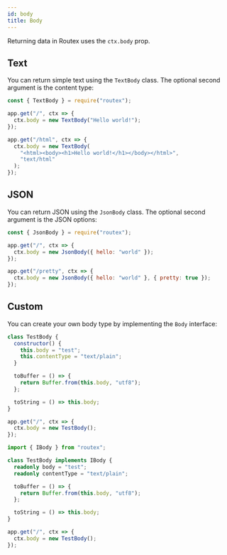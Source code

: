 ```yaml
---
id: body
title: Body
---
```


Returning data in Routex uses the `ctx.body` prop.

## Text

You can return simple text using the `TextBody` class. The optional second argument is the content type:

```js
const { TextBody } = require("routex");

app.get("/", ctx => {
  ctx.body = new TextBody("Hello world!");
});

app.get("/html", ctx => {
  ctx.body = new TextBody(
    "<html><body><h1>Hello world!</h1></body></html>",
    "text/html"
  );
});
```

## JSON

You can return JSON using the `JsonBody` class. The optional second argument is the JSON options:

```js
const { JsonBody } = require("routex");

app.get("/", ctx => {
  ctx.body = new JsonBody({ hello: "world" });
});

app.get("/pretty", ctx => {
  ctx.body = new JsonBody({ hello: "world" }, { pretty: true });
});
```

## Custom

You can create your own body type by implementing the `Body` interface:

<!--DOCUSAURUS_CODE_TABS-->
<!--JavaScript-->

```js
class TestBody {
  constructor() {
    this.body = "test";
    this.contentType = "text/plain";
  }

  toBuffer = () => {
    return Buffer.from(this.body, "utf8");
  };

  toString = () => this.body;
}

app.get("/", ctx => {
  ctx.body = new TestBody();
});
```

<!--TypeScript-->

```typescript
import { IBody } from "routex";

class TestBody implements IBody {
  readonly body = "test";
  readonly contentType = "text/plain";

  toBuffer = () => {
    return Buffer.from(this.body, "utf8");
  };

  toString = () => this.body;
}

app.get("/", ctx => {
  ctx.body = new TestBody();
});
```

<!--END_DOCUSAURUS_CODE_TABS-->
